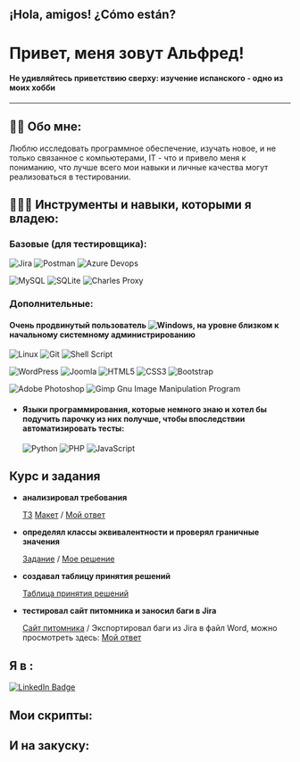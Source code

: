 ## ¡Hola, amigos! ¿Сómo están? 
# Привет, меня зовут Альфред!
#### Не удивляйтесь приветствию сверху: изучение испанского - одно из моих хобби
---

## 👨‍💻 Обо мне:

Люблю исследовать программное обеспечение, изучать новое, и не только связанное с компьютерами, IT - что и привело меня к пониманию, что лучше всего мои навыки и личные качества могут реализоваться в тестировании. 

##  :wrench::hammer::muscle: Инструменты и навыки, которыми я владею:
### Базовые (для тестировщика):
![Jira](https://img.shields.io/badge/jira-%230A0FFF.svg?style=for-the-badge&logo=jira&logoColor=white) ![Postman](https://img.shields.io/badge/Postman-FF6C37?style=for-the-badge&logo=postman&logoColor=white) ![Azure Devops](https://camo.githubusercontent.com/55de1c2c567f019f7c18b60ae94c655be9405c8156a720d012cd76c8d2bee17c/68747470733a2f2f696d672e736869656c64732e696f2f7374617469632f76313f7374796c653d666f722d7468652d6261646765266d6573736167653d417a7572652b4465764f707326636f6c6f723d303037384437266c6f676f3d417a7572652b4465764f7073266c6f676f436f6c6f723d464646464646266c6162656c3d)

![MySQL](https://img.shields.io/badge/mysql-%2300f.svg?style=for-the-badge&logo=mysql&logoColor=white) ![SQLite](https://img.shields.io/badge/sqlite-%2307405e.svg?style=for-the-badge&logo=sqlite&logoColor=white) ![Charles Proxy](https://camo.githubusercontent.com/396820e034d6fb664517a7f551f99fbf0f433359c5c0dfae7f2830354f5cffa6/68747470733a2f2f696d672e736869656c64732e696f2f7374617469632f76313f7374796c653d666f722d7468652d6261646765266d6573736167653d436861726c657326636f6c6f723d323232323232266c6f676f3d436861726c6573266c6f676f436f6c6f723d463346354635266c6162656c3d)

### Дополнительные:
#### Очень продвинутый пользователь ![Windows](https://img.shields.io/badge/Windows-0078D6?style=for-the-badge&logo=windows&logoColor=white), на уровне близком к начальному системному администрированию

![Linux](https://img.shields.io/badge/Linux-FCC624?style=for-the-badge&logo=linux&logoColor=black) ![Git](https://img.shields.io/badge/git-%23F05033.svg?style=for-the-badge&logo=git&logoColor=white) ![Shell Script](https://img.shields.io/badge/shell_script-%23121011.svg?style=for-the-badge&logo=gnu-bash&logoColor=white)

![WordPress](https://img.shields.io/badge/WordPress-%23117AC9.svg?style=for-the-badge&logo=WordPress&logoColor=white) ![Joomla](https://img.shields.io/badge/joomla-%235091CD.svg?style=for-the-badge&logo=joomla&logoColor=white) ![HTML5](https://img.shields.io/badge/html5-%23E34F26.svg?style=for-the-badge&logo=html5&logoColor=white) ![CSS3](https://img.shields.io/badge/css3-%231572B6.svg?style=for-the-badge&logo=css3&logoColor=white) ![Bootstrap](https://img.shields.io/badge/bootstrap-%238511FA.svg?style=for-the-badge&logo=bootstrap&logoColor=white) 

![Adobe Photoshop](https://img.shields.io/badge/adobe%20photoshop-%2331A8FF.svg?style=for-the-badge&logo=adobe%20photoshop&logoColor=white) ![Gimp Gnu Image Manipulation Program](https://img.shields.io/badge/Gimp-657D8B?style=for-the-badge&logo=gimp&logoColor=FFFFFF)
- #### Языки программирования, которые немного знаю и хотел бы подучить парочку из них получше, чтобы впоследствии автоматизировать тесты:
  ![Python](https://img.shields.io/badge/python-3670A0?style=for-the-badge&logo=python&logoColor=ffdd54) ![PHP](https://img.shields.io/badge/php-%23777BB4.svg?style=for-the-badge&logo=php&logoColor=white) ![JavaScript](https://img.shields.io/badge/javascript-%23323330.svg?style=for-the-badge&logo=javascript&logoColor=%23F7DF1E)
## Курс и задания

- **анализировал требования**
  
  [ТЗ](https://github.com/Vladislav-Mobile/Tasks/blob/main/%D0%9F%D1%83%D0%B1%D0%BB%D0%B8%D1%87%D0%BD%D0%BE%D0%B5%20%D0%B7%D0%B0%D0%B4%D0%B0%D0%BD%D0%B8%D0%B5%20-%20%D0%B4%D0%BE%D0%BA%D1%83%D0%BC%D0%B5%D0%BD%D1%82%D0%B0%D1%86%D0%B8%D1%8F%20%D0%BA%20%D0%BF%D1%80%D0%BE%D0%B5%D0%BA%D1%82%D1%83%20%D0%BF%D1%80%D0%B8%D0%BB%D0%BE%D0%B6%D0%B5%D0%BD%D0%B8%D1%8F%20%D0%B0%D1%80%D0%B5%D0%BD%D0%B4%D1%8B%20%D0%BA%D0%BE%D0%B2%D0%BE%D1%80%D0%BA%D0%B8%D0%BD%D0%B3%D0%BE%D0%B2%20_%D0%9A%D0%BE%D0%B2%D0%BE%D1%80%D0%B3%D0%BA%D0%B8%D0%BD%D0%B3%20Life_.pdf) [Макет](https://www.figma.com/file/xAk3bKNwyV8wcTQCXvofjP/%D0%9F%D1%83%D0%B1%D0%BB%D0%B8%D1%87%D0%BD%D0%BE%D0%B5-%D0%B7%D0%B0%D0%B4%D0%B0%D0%BD%D0%B8%D0%B5.-%D0%9C%D0%B0%D0%BA%D0%B5%D1%82-%D0%BC%D0%BE%D0%B1%D0%B8%D0%BB%D1%8C%D0%BD%D0%BE%D0%B3%D0%BE-%D0%BF%D1%80%D0%B8%D0%BB%D0%BE%D0%B6%D0%B5%D0%BD%D0%B8%D1%8F?type=design&node-id=0-1&mode=design) / [Мой ответ](https://1drv.ms/w/s!AmASr-HZ68UMg2iB_wNFKKhijqmT?e=gfEmWb)

- **определял классы эквивалентности и проверял граничные значения**
  
  [Задание](https://qa-ep-bva-practice-assignment.vercel.app/) / [Мое решение](https://1drv.ms/x/s!AmASr-HZ68UMgyckneGiFv5Vckbu?e=RWPJfV)

- **создавал таблицу принятия решений**
  
  [Таблица принятия решений](https://1drv.ms/x/s!AmASr-HZ68UMgyrITWn3tpOGqSvz?e=JdAUwO)

- **тестировал сайт питомника и заносил баги в Jira**
  
  [Сайт питомника](https://guru.qahacking.ru/) / Экспортировал баги из Jira в файл Word, можно просмотреть здесь: [Мой ответ](https://1drv.ms/w/s!AmASr-HZ68UMgz56kvuo8ZAfgwMg?e=kumaGo)
    

## Я в :

<a href="https://www.linkedin.com/in/alfred-sharafutdinov-8929032a5" target="_blank">
    <img src="https://img.shields.io/badge/LinkedIn-blue?style=for-the-badge&logo=linkedin&logoColor=white" alt="LinkedIn Badge"/>
  </a>

## Мои скрипты:

## И на закуску:
